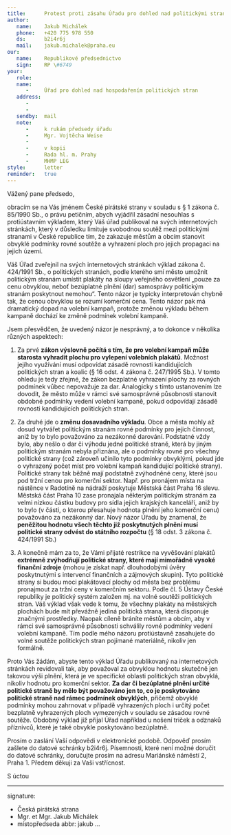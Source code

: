 ```yaml
---
title:      Protest proti zásahu Úřadu pro dohled nad politickými stranami do politické soutěže 
author:
   name:    Jakub Michálek
   phone:   +420 775 978 550
   ds:      b2i4r6j
   mail:    jakub.michalek@praha.eu
our:
   name:    Republikové předsednictvo
   sign:    RP \#6749
your:
   role:    
   name:    
      -     Úřad pro dohled nad hospodařením politických stran
   address:
      -     
      -     
   sendby:  mail
   note:   
      -     k rukám předsedy úřadu
      -     Mgr. Vojtěcha Weise
      -     
      -     v kopii
      -     Rada hl. m. Prahy
      -     MHMP LEG
style:      letter
reminder:   true
---
```


Vážený pane předsedo,

obracím se na Vás jménem České pirátské strany v souladu s § 1 zákona č. 85/1990 Sb., o právu petičním, abych vyjádřil zásadní nesouhlas s protiústavním výkladem, který Váš úřad publikoval na svých internetových stránkách, který v důsledku limituje svobodnou soutěž mezi politickými stranami v České republice tím, že zakazuje městům a obcím stanovit obvyklé podmínky rovné soutěže a vyhrazení ploch pro jejich propagaci na jejich území.

Váš Úřad zveřejnil na svých internetových stránkách výklad zákona č. 424/1991 Sb., o politických stranách, podle kterého smí město umožnit politickým stranám umístit plakáty na sloupy veřejného osvětlení „pouze za cenu obvyklou, neboť bezúplatné plnění (dar) samosprávy politickým stranám poskytnout nemohou“. Tento názor je typicky interpretován chybně tak, že cenou obvyklou se rozumí komerční cena. Tento názor pak má dramatický dopad na volební kampaň, protože změnou výkladu během kampaně dochází ke změně podmínek volební kampaně. 

Jsem přesvědčen, že uvedený názor je nesprávný, a to dokonce v několika různých aspektech: 

1. Za prvé **zákon výslovně počítá s tím, že pro volební kampaň může starosta vyhradit plochu pro vylepení volebních plakátů**. Možnost jejího využívání musí odpovídat zásadě rovnosti kandidujících politických stran a koalic (§ 16 odst. 4 zákona č. 247/1995 Sb.). V tomto ohledu je tedy zřejmé, že zákon bezplatné vyhrazení plochy za rovných podmínek vůbec nepovažuje za dar. Analogicky s tímto ustanovením lze dovodit, že město může v rámci své samosprávné působnosti stanovit obdobné podmínky vedení volební kampaně, pokud odpovídají zásadě rovnosti kandidujících politických stran.

2. Za druhé jde o **změnu dosavadního výkladu**. Obce a města mohly až dosud vytvářet politickým stranám rovné podmínky pro jejich činnost, aniž by to bylo považováno za nezákonné darování. Podstatné vždy bylo, aby nešlo o dar či výhodu jedné politické straně, která by jiným politickým stranám nebyla přiznána, ale o podmínky rovné pro všechny politické strany (což zároveň učinilo tyto podmínky obvyklými, pokud jde o vyhrazený počet míst pro volební kampaň kandidující politické strany). Politické strany tak běžně mají podstatně zvýhodněné ceny, které jsou pod tržní cenou pro komerční sektor. Např. pro pronájem místa na nástěnce v Radotíně na nádraží poskytuje Městská část Praha 16 slevu. Městská část Praha 10 zase pronajala některým politickým stranám za velmi nízkou částku budovy pro sídla jejich krajských kanceláří, aniž by to bylo (v části, o kterou přesahuje hodnota plnění jeho komerční cenu) považováno za nezákonný dar. Nový názor Úřadu by znamenal, že **peněžitou hodnotu všech těchto již poskytnutých plnění musí politické strany odvést do státního rozpočtu** (§ 18 odst. 3 zákona č. 424/1991 Sb.) 

3. A konečně mám za to, že Vámi přijaté restrikce na vyvěšování plakátů **extrémně zvýhodňují politické strany, které mají mimořádně vysoké finanční zdroje** (mohou je získat např. dlouhodobými úvěry poskytnutými s intervencí finančních a zájmových skupin). Tyto politické strany si budou moci plakátovací plochy od města bez problému pronajmout za tržní ceny v komerčním sektoru. Podle čl. 5 Ústavy České republiky je politický systém založen mj. na volné soutěži politických stran. Váš výklad však vede k tomu, že všechny plakáty na městských plochách bude mít převážně jediná politická strana, která disponuje značnými prostředky. Naopak cíleně bráníte městům a obcím, aby v rámci své samosprávné působnosti schválily rovné podmínky vedení volební kampaně. Tím podle mého názoru protiústavně zasahujete do volné soutěže politických stran pojímané materiálně, nikoliv jen formálně. 

Proto Vás žádám, abyste tento výklad Úřadu publikovaný na internetových stránkách revidovali tak, aby považoval za obvyklou hodnotu skutečně jen takovou výši plnění, která je ve specifické oblasti politických stran obvyklá, nikoliv hodnotu pro komerční sektor. **Za dar či bezúplatné plnění určité politické straně by mělo být považováno jen to, co je poskytováno politické straně nad rámec podmínek obvyklých**, přičemž obvyklé podmínky mohou zahrnovat v případě vyhrazených ploch i určitý počet bezplatně vyhrazených ploch vymezených v souladu se zásadou rovné soutěže. Obdobný výklad již přijal Úřad například u nošení triček a odznaků příznivců, které je také obvykle poskytováno bezúplatně.

Prosím o zaslání Vaší odpovědi v elektronické podobě. Odpověď prosím zašlete do datové schránky b2i4r6j. Písemnosti, které není možné doručit do datové schránky, doručujte prosím na adresu Mariánské náměstí 2, Praha 1. Předem děkuji za Vaši vstřícnost.

S úctou

---
signature: 
  - Česká pirátská strana
  - Mgr. et Mgr. Jakub Michálek
  - místopředseda
abbr:       jakub
...
